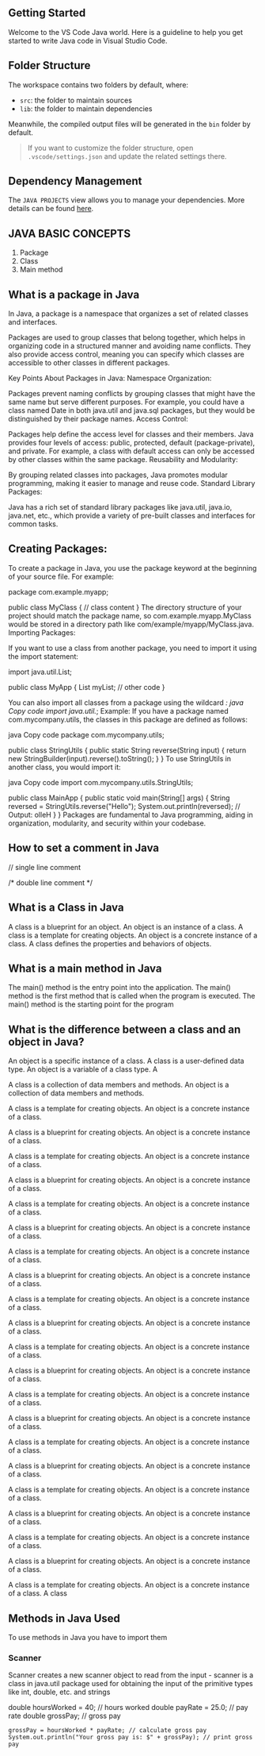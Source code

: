 ## Getting Started

Welcome to the VS Code Java world. Here is a guideline to help you get started to write Java code in Visual Studio Code.

## Folder Structure

The workspace contains two folders by default, where:

- `src`: the folder to maintain sources
- `lib`: the folder to maintain dependencies

Meanwhile, the compiled output files will be generated in the `bin` folder by default.

> If you want to customize the folder structure, open `.vscode/settings.json` and update the related settings there.

## Dependency Management

The `JAVA PROJECTS` view allows you to manage your dependencies. More details can be found [here](https://github.com/microsoft/vscode-java-dependency#manage-dependencies).

## JAVA BASIC CONCEPTS

1. Package
2. Class
3. Main method
   
## What is a package in Java

In Java, a package is a namespace that organizes a set of related classes and interfaces. 

Packages are used to group classes that belong together, which helps in organizing code in a structured manner and avoiding name conflicts. They also provide access control, meaning you can specify which classes are accessible to other classes in different packages.

Key Points About Packages in Java:
Namespace Organization:

Packages prevent naming conflicts by grouping classes that might have the same name but serve different purposes. For example, you could have a class named Date in both java.util and java.sql packages, but they would be distinguished by their package names.
Access Control:

Packages help define the access level for classes and their members. Java provides four levels of access: public, protected, default (package-private), and private. For example, a class with default access can only be accessed by other classes within the same package.
Reusability and Modularity:

By grouping related classes into packages, Java promotes modular programming, making it easier to manage and reuse code.
Standard Library Packages:

Java has a rich set of standard library packages like java.util, java.io, java.net, etc., which provide a variety of pre-built classes and interfaces for common tasks.


## Creating Packages:

To create a package in Java, you use the package keyword at the beginning of your source file. For example:


package com.example.myapp;

public class MyClass {
    // class content
}
The directory structure of your project should match the package name, so com.example.myapp.MyClass would be stored in a directory path like com/example/myapp/MyClass.java.
Importing Packages:

If you want to use a class from another package, you need to import it using the import statement:

import java.util.List;

public class MyApp {
    List<String> myList;
    // other code
}


You can also import all classes from a package using the wildcard *:
java
Copy code
import java.util.*;
Example:
If you have a package named com.mycompany.utils, the classes in this package are defined as follows:

java
Copy code
package com.mycompany.utils;

public class StringUtils {
    public static String reverse(String input) {
        return new StringBuilder(input).reverse().toString();
    }
}
To use StringUtils in another class, you would import it:

java
Copy code
import com.mycompany.utils.StringUtils;

public class MainApp {
    public static void main(String[] args) {
        String reversed = StringUtils.reverse("Hello");
        System.out.println(reversed); // Output: olleH
    }
}
Packages are fundamental to Java programming, aiding in organization, modularity, and security within your codebase.

## How to set a comment in Java
// single line comment

/* double line comment */


## What is a Class in Java

A class is a blueprint for an object. An object is an instance of a class. A class is a template for creating objects. An object is a concrete instance of a class. A class defines the properties and behaviors of objects. 

## What is a main method in Java

The main() method is the entry point into the application. The main() method is the first method that is called when the program is executed. The main() method is the starting point for the program

## What is the difference between a class and an object in Java?

An object is a specific instance of a class. A class is a user-defined data type. An object is a variable of a class type. A

A class is a collection of data members and methods. An object is a collection of data members and methods. 

A class is a template for creating objects. An object is a concrete instance of a class. 

A class is a blueprint for creating objects. An object is a concrete instance of a class. 

A class is a template for creating objects. An object is a concrete instance of a class. 

A class is a blueprint for creating objects. An object is a concrete instance of a class. 

A class is a template for creating objects. An object is a concrete instance of a class. 

A class is a blueprint for creating objects. An object is a concrete instance of a class. 

A class is a template for creating objects. An object is a concrete instance of a class. 

A class is a blueprint for creating objects. An object is a concrete instance of a class. 

A class is a template for creating objects. An object is a concrete instance of a class. 

A class is a blueprint for creating objects. An object is a concrete instance of a class. 

A class is a template for creating objects. An object is a concrete instance of a class. 

A class is a blueprint for creating objects. An object is a concrete instance of a class. 

A class is a template for creating objects. An object is a concrete instance of a class. 

A class is a blueprint for creating objects. An object is a concrete instance of a class. 

A class is a template for creating objects. An object is a concrete instance of a class. 

A class is a blueprint for creating objects. An object is a concrete instance of a class. 

A class is a template for creating objects. An object is a concrete instance of a class. 

A class is a blueprint for creating objects. An object is a concrete instance of a class. 

A class is a template for creating objects. An object is a concrete instance of a class. 

A class is a blueprint for creating objects. An object is a concrete instance of a class. 

A class is a template for creating objects. An object is a concrete instance of a class. A class


## Methods in Java Used

To use methods in Java you have to import them

### Scanner
Scanner creates a new scanner object to read from the input - scanner is a class in java.util package used for obtaining the input of the primitive types like int, double, etc. and strings



double hoursWorked = 40; // hours worked
    double payRate = 25.0; // pay rate
    double grossPay; // gross pay

    grossPay = hoursWorked * payRate; // calculate gross pay
    System.out.println("Your gross pay is: $" + grossPay); // print gross pay